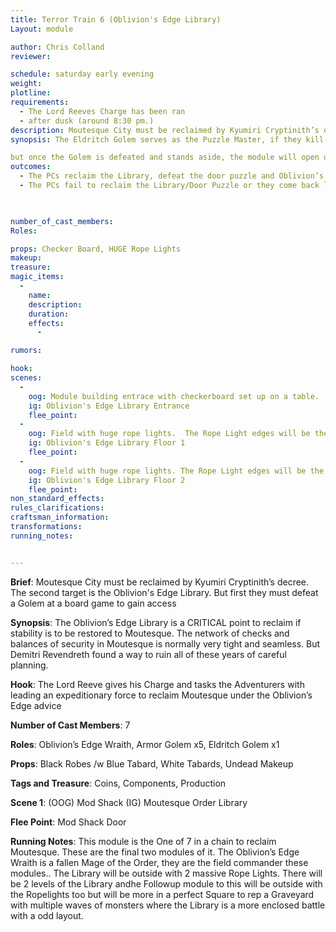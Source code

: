 ```yaml
---
title: Terror Train 6 (Oblivion's Edge Library)
Layout: module

author: Chris Colland
reviewer: 

schedule: saturday early evening
weight: 
plotline: 
requirements:
  - The Lord Reeves Charge has been ran
  - after dusk (around 8:30 pm.)
description: Moutesque City must be reclaimed by Kyumiri Cryptinith’s decree. The sixth target is the Oblivion's Edge Library
synopsis: The Eldritch Golem serves as the Puzzle Master, if they kill him the Module is locked!!! The Armor Golems defend the Library to their dying breath. One Floor 2 they will Reset twice. 

but once the Golem is defeated and stands aside, the module will open up a “door” to the underground Library
outcomes: 
  - The PCs reclaim the Library, defeat the door puzzle and Oblivion’s Edge restores it.
  - The PCs fail to reclaim the Library/Door Puzzle or they come back later a respawn.

 

number_of_cast_members: 
Roles: 

props: Checker Board, HUGE Rope Lights
makeup: 
treasure: 
magic_items:
  - 
    name: 
    description:  
    duration: 
    effects: 
      - 

rumors: 

hook: 
scenes: 
  - 
    oog: Module building entrace with checkerboard set up on a table.
    ig: Oblivion's Edge Library Entrance
    flee_point: 
  - 
    oog: Field with huge rope lights.  The Rope Light edges will be the “walls” of the Library. This will add a cool ambience to the module with a interesting Layout in a odd pattern.
    ig: Oblivion's Edge Library Floor 1
    flee_point: 
  - 
    oog: Field with huge rope lights. The Rope Light edges will be the “walls” of the Library. This will add a cool ambience to the module with a interesting Layout in a odd pattern.
    ig: Oblivion's Edge Library Floor 2 
    flee_point: 
non_standard_effects: 
rules_clarifications: 
craftsman_information: 
transformations: 
running_notes: 


---
```




 


 **Brief**: Moutesque City must be reclaimed by Kyumiri Cryptinith’s decree. The second target is the Oblivion's Edge Library. But first they must defeat a Golem at a board game to gain access

**Synopsis**: The Oblivion’s Edge Library is a CRITICAL point to reclaim if stability is to be restored to Moutesque. The network of checks and balances of security in Moutesque is normally very tight and seamless. But Demitri Revendreth found a way to ruin all of these years of careful planning.


 **Hook**: The Lord Reeve gives his Charge and tasks the Adventurers with leading an expeditionary force to reclaim Moutesque under the Oblivion’s Edge advice

**Number of Cast Members**: 7

**Roles**: Oblivion’s Edge Wraith, Armor Golem x5, Eldritch Golem x1

**Props**: Black Robes /w Blue Tabard, White Tabards, Undead Makeup

**Tags and Treasure**: Coins, Components, Production

**Scene 1**: (OOG) Mod Shack (IG) Moutesque Order Library

**Flee Point**: Mod Shack Door



 **Running Notes**: This module is the One of 7 in a chain to reclaim Moutesque. These are the final two modules of it. The Oblivion’s Edge Wraith is a fallen Mage of the Order, they are the field commander these modules.. The Library will be outside with 2 massive Rope Lights. There will be 2 levels of the Library andhe Followup module to this will be outside with the Ropelights too but will be more in a perfect Square to rep a Graveyard with multiple waves of monsters where the Library is a more enclosed battle with a odd layout.







